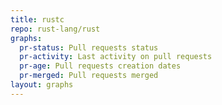 ```yaml
---
title: rustc
repo: rust-lang/rust
graphs:
  pr-status: Pull requests status
  pr-activity: Last activity on pull requests
  pr-age: Pull requests creation dates
  pr-merged: Pull requests merged
layout: graphs
---
```

